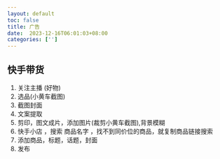 ```yaml
---
layout: default
toc: false
title: 广告
date:  2023-12-16T06:01:03+08:00
categories: ['']
---
```


## 快手带货

1. 关注主播 (好物)
1. 选品(小黄车截图)
2. 截图封面 
3. 文案提取
4. 剪印，图文成片，添加图片(裁剪小黄车截图),背景模糊
5. 快手小店 ，搜索 商品名字  ，找不到同价位的商品，就复制商品链接搜索
7. 添加商品，标题，话题，封面
8. 发布

